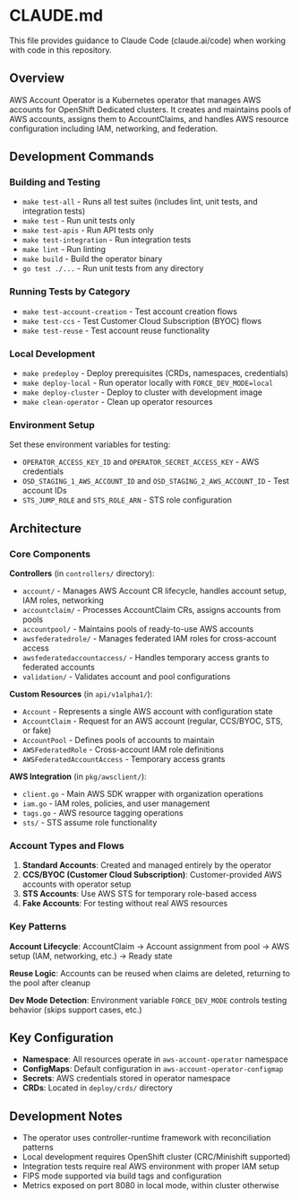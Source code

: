 # CLAUDE.md

This file provides guidance to Claude Code (claude.ai/code) when working with code in this repository.

## Overview

AWS Account Operator is a Kubernetes operator that manages AWS accounts for OpenShift Dedicated clusters. It creates and maintains pools of AWS accounts, assigns them to AccountClaims, and handles AWS resource configuration including IAM, networking, and federation.

## Development Commands

### Building and Testing
- `make test-all` - Runs all test suites (includes lint, unit tests, and integration tests)
- `make test` - Run unit tests only
- `make test-apis` - Run API tests only
- `make test-integration` - Run integration tests
- `make lint` - Run linting
- `make build` - Build the operator binary
- `go test ./...` - Run unit tests from any directory

### Running Tests by Category
- `make test-account-creation` - Test account creation flows
- `make test-ccs` - Test Customer Cloud Subscription (BYOC) flows
- `make test-reuse` - Test account reuse functionality

### Local Development
- `make predeploy` - Deploy prerequisites (CRDs, namespaces, credentials)
- `make deploy-local` - Run operator locally with `FORCE_DEV_MODE=local`
- `make deploy-cluster` - Deploy to cluster with development image
- `make clean-operator` - Clean up operator resources

### Environment Setup
Set these environment variables for testing:
- `OPERATOR_ACCESS_KEY_ID` and `OPERATOR_SECRET_ACCESS_KEY` - AWS credentials
- `OSD_STAGING_1_AWS_ACCOUNT_ID` and `OSD_STAGING_2_AWS_ACCOUNT_ID` - Test account IDs
- `STS_JUMP_ROLE` and `STS_ROLE_ARN` - STS role configuration

## Architecture

### Core Components

**Controllers** (in `controllers/` directory):
- `account/` - Manages AWS Account CR lifecycle, handles account setup, IAM roles, networking
- `accountclaim/` - Processes AccountClaim CRs, assigns accounts from pools
- `accountpool/` - Maintains pools of ready-to-use AWS accounts
- `awsfederatedrole/` - Manages federated IAM roles for cross-account access
- `awsfederatedaccountaccess/` - Handles temporary access grants to federated accounts
- `validation/` - Validates account and pool configurations

**Custom Resources** (in `api/v1alpha1/`):
- `Account` - Represents a single AWS account with configuration state
- `AccountClaim` - Request for an AWS account (regular, CCS/BYOC, STS, or fake)
- `AccountPool` - Defines pools of accounts to maintain
- `AWSFederatedRole` - Cross-account IAM role definitions
- `AWSFederatedAccountAccess` - Temporary access grants

**AWS Integration** (in `pkg/awsclient/`):
- `client.go` - Main AWS SDK wrapper with organization operations
- `iam.go` - IAM roles, policies, and user management
- `tags.go` - AWS resource tagging operations
- `sts/` - STS assume role functionality

### Account Types and Flows

1. **Standard Accounts**: Created and managed entirely by the operator
2. **CCS/BYOC (Customer Cloud Subscription)**: Customer-provided AWS accounts with operator setup
3. **STS Accounts**: Use AWS STS for temporary role-based access
4. **Fake Accounts**: For testing without real AWS resources

### Key Patterns

**Account Lifecycle**: AccountClaim → Account assignment from pool → AWS setup (IAM, networking, etc.) → Ready state

**Reuse Logic**: Accounts can be reused when claims are deleted, returning to the pool after cleanup

**Dev Mode Detection**: Environment variable `FORCE_DEV_MODE` controls testing behavior (skips support cases, etc.)

## Key Configuration

- **Namespace**: All resources operate in `aws-account-operator` namespace
- **ConfigMaps**: Default configuration in `aws-account-operator-configmap`
- **Secrets**: AWS credentials stored in operator namespace
- **CRDs**: Located in `deploy/crds/` directory

## Development Notes

- The operator uses controller-runtime framework with reconciliation patterns
- Local development requires OpenShift cluster (CRC/Minishift supported)
- Integration tests require real AWS environment with proper IAM setup
- FIPS mode supported via build tags and configuration
- Metrics exposed on port 8080 in local mode, within cluster otherwise